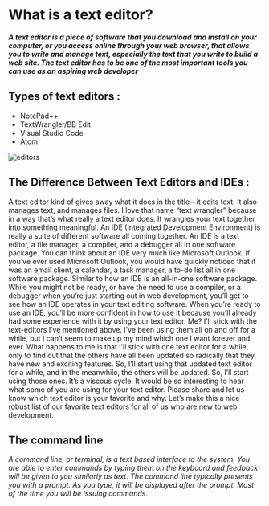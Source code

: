 # What is a text editor?
***A text editor is a piece of software that you download and install on your computer, or you access online through your web browser, that allows you to write and manage text, especially the text that you write to build a web site. The text editor has to be one of the most important tools you can use as an aspiring web developer***

## Types of text editors :
* NotePad++
* TextWrangler/BB Edit
* Visual Studio Code
* Atom

![editors](https://miro.medium.com/max/800/0*MyAfggJM7yH40Sdx.)
## The Difference Between Text Editors and IDEs :
A text editor kind of gives away what it does in the title—it edits text.
It also manages text, and manages files. I love that name “text
wrangler” because in a way that’s what really a text editor does. It
wrangles your text together into something meaningful.
An IDE (Integrated Development Environment) is really a suite of
different software all coming together. An IDE is a text editor, a file
manager, a compiler, and a debugger all in one software package.
You can think about an IDE very much like Microsoft Outlook. If
you’ve ever used Microsoft Outlook, you would have quickly noticed
that it was an email client, a calendar, a task manager, a to-do list all
in one software package. Similar to how an IDE is an all-in-one
software package.
While you might not be ready, or have the need to use a compiler, or
a debugger when you’re just starting out in web development, you’ll
get to see how an IDE operates in your text editing software. When
you’re ready to use an IDE, you’ll be more confident in how to use it
because you’ll already had some experience with it by using your text
editor.
Me? I’ll stick with the text-editors I’ve mentioned above. I’ve been
using them all on and off for a while, but I can’t seem to make up my
mind which one I want forever and ever. What happens to me is that
I’ll stick with one text editor for a while, only to find out that the
others have all been updated so radically that they have new and
exciting features. So, I’ll start using that updated text editor for a
while, and in the meanwhile, the others will be updated. So, I’ll start
using those ones. It’s a viscous cycle.
It would be so interesting to hear what some of you are using for your
text editor. Please share and let us know which text editor is your
favorite and why. Let’s make this a nice robust list of our favorite text
editors for all of us who are new to web development.
## The command line 
*A command line, or terminal, is a text based interface to the system. You are able to enter commands by typing them on the keyboard and feedback will be given to you similarly as text.*
*The command line typically presents you with a prompt. As you type, it will be displayed after the prompt. Most of the time you will be issuing commands.*
